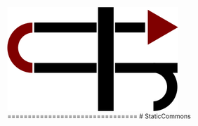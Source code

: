 <img src="https://github.com/kleberksms/StaticCommons/blob/master/logo.svg" alt="StaticCommons"> 
================================
# StaticCommons
